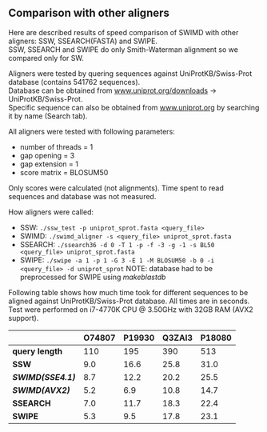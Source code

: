 ## Comparison with other aligners

Here are described results of speed comparison of SWIMD with other aligners: SSW, SSEARCH(FASTA) and SWIPE.  
SSW, SSEARCH and SWIPE do only Smith-Waterman alignment so we compared only for SW.

Aligners were tested by quering sequences against UniProtKB/Swiss-Prot database (contains 541762 sequences).  
Database can be obtained from www.uniprot.org/downloads -> UniProtKB/Swiss-Prot.  
Specific sequence can also be obtained from www.uniprot.org by searching it by name (Search tab).

All aligners were tested with following parameters:
* number of threads = 1
* gap opening = 3
* gap extension = 1
* score matrix = BLOSUM50

Only scores were calculated (not alignments). Time spent to read sequences and database was not measured.

How aligners were called:
* SSW: `./ssw_test -p uniprot_sprot.fasta <query_file>`
* SWIMD: `./swimd_aligner -s <query_file> uniprot_sprot.fasta`
* SSEARCH: `./ssearch36 -d 0 -T 1 -p -f -3 -g -1 -s BL50 <query_file> uniprot_sprot.fasta`
* SWIPE: `./swipe -a 1 -p 1 -G 3 -E 1 -M BLOSUM50 -b 0 -i <query_file> -d uniprot_sprot` NOTE: database had to be preprocessed for SWIPE using _makeblastdb_

Following table shows how much time took for different sequences to be aligned against UniProtKB/Swiss-Prot database.
All times are in seconds. Test were performed on i7-4770K CPU @ 3.50GHz with 32GB RAM (AVX2 support).

|                     | O74807 | P19930 | Q3ZAI3 | P18080 |
|---------------------|--------|--------|--------|--------|
| **query length**    |   110  |   195  |   390  |   513  |
| **SSW**             |   9.0  |  16.6  |  25.8  |  31.0  |
| **_SWIMD(SSE4.1)_** |   8.7  |  12.2  |  20.2  |  25.5  |
| **_SWIMD(AVX2)_**   |   5.2  |   6.9  |  10.8  |  14.7  |
| **SSEARCH**         |   7.0  |  11.7  |  18.3  |  22.4  |
| **SWIPE**           |   5.3  |   9.5  |  17.8  |  23.1  |
